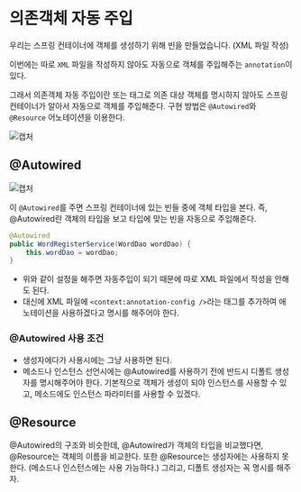 # 의존객체 자동 주입
우리는 스프링 컨테이너에 객체를 생성하기 위해 빈을 만들었습니다. (XML 파일 작성)

이번에는 따로 `XML` 파일을 작성하지 않아도 자동으로 객체를 주입해주는 `annotation`이 있다.

그래서 의존객체 자동 주입이란 <constructor-arg> 또는 <property> 태그로 의존 대상 객체를 명시하지 않아도 스프링 컨테이너가 알아서 자동으로 객체를 주입해준다.  구현 방법은 `@Autowired`와 `@Resource` 어노테이션을 이용한다.

![캡처](https://user-images.githubusercontent.com/55525868/108726202-7ed7ff00-756a-11eb-9e32-03fccd4146f0.PNG)

## @Autowired

![캡처](https://user-images.githubusercontent.com/55525868/108726361-ac24ad00-756a-11eb-8f4f-fb04357fe29d.PNG)

이 `@Autowired`를 주면 스프링 컨테이너에 있는 빈들 중에 객체 타입을 본다.
즉, @Autowired란 객체의 타입을 보고 타입에 맞는 빈을 자동으로 주입해준다.

```java
@Autowired
public WordRegisterService(WordDao wordDao) {
	this.wordDao = wordDao;
}
```

- 위와 같이 설정을 해주면 자동주입이 되기 때문에 따로 XML 파일에서 작성을 안해도 된다.
- 대신에 XML 파일에 `<context:annotation-config />`라는 태그를 추가하여 애노테이션을 사용하겠다고 명시를 해주어야 한다.

### @Autowired 사용 조건

- 생성자에다가 사용시에는 그냥 사용하면 된다.
- 메소드나 인스턴스 선언시에는 @Autowired를 사용하기 전에 반드시 디폴트 생성자를 명시해주어야 한다. 기본적으로 객체가 생성이 되야 인스턴스를 사용할 수 있고, 메소드에도 인스턴스 파라미터를 사용할 수 있겠다.

## @Resource

@Autowired의 구조와 비슷한데, @Autowired가 객체의 타입을 비교했다면, @Resource는 객체의 이름을 비교한다. 또한 @Resource는 생성자에는 사용하지 못한다. (메소드나 인스턴스에는 사용 가능하다.)
그리고, 디폴트 생성자는 꼭 명시를 해주자.

